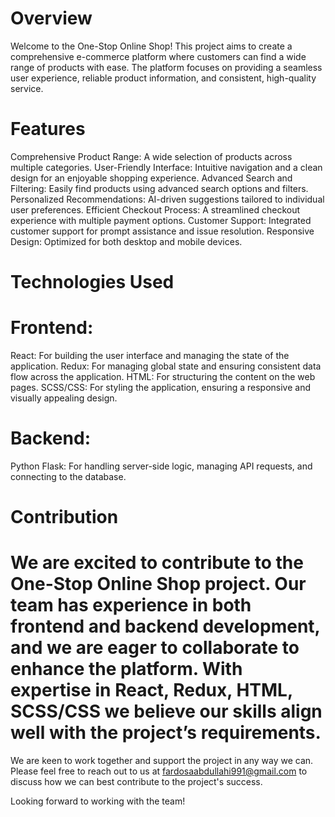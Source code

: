 # Overview
Welcome to the One-Stop Online Shop! This project aims to create a comprehensive e-commerce platform where customers can find a wide range of products with ease. The platform focuses on providing a seamless user experience, reliable product information, and consistent, high-quality service.

# Features
Comprehensive Product Range: A wide selection of products across multiple categories.
User-Friendly Interface: Intuitive navigation and a clean design for an enjoyable shopping experience.
Advanced Search and Filtering: Easily find products using advanced search options and filters.
Personalized Recommendations: AI-driven suggestions tailored to individual user preferences.
Efficient Checkout Process: A streamlined checkout experience with multiple payment options.
Customer Support: Integrated customer support for prompt assistance and issue resolution.
Responsive Design: Optimized for both desktop and mobile devices.
# Technologies Used
# Frontend:

React: For building the user interface and managing the state of the application.
Redux: For managing global state and ensuring consistent data flow across the application.
HTML: For structuring the content on the web pages.
SCSS/CSS: For styling the application, ensuring a responsive and visually appealing design.
# Backend:

Python Flask: For handling server-side logic, managing API requests, and connecting to the database.
# Contribution
# We are excited to contribute to the One-Stop Online Shop project. Our team has experience in both frontend and backend development, and we are eager to collaborate to enhance the platform. With expertise in React, Redux, HTML, SCSS/CSS we believe our skills align well with the project’s requirements.

We are keen to work together and support the project in any way we can. Please feel free to reach out to us at fardosaabdullahi991@gmail.com to discuss how we can best contribute to the project's success.

Looking forward to working with the team!
